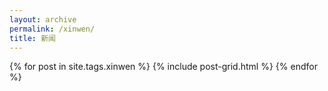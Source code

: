 ```yaml
---
layout: archive
permalink: /xinwen/
title: 新闻
---
```



<div class="tiles">
  {% for post in site.tags.xinwen %}
 	{% include post-grid.html %}
  {% endfor %}
</div>
